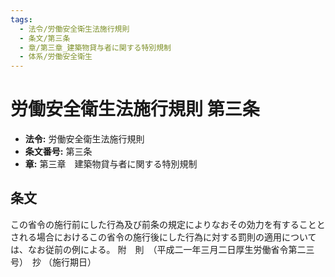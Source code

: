 ```yaml
---
tags:
  - 法令/労働安全衛生法施行規則
  - 条文/第三条
  - 章/第三章_建築物貸与者に関する特別規制
  - 体系/労働安全衛生
---
```

# 労働安全衛生法施行規則 第三条

- **法令:** 労働安全衛生法施行規則
- **条文番号:** 第三条
- **章:** 第三章　建築物貸与者に関する特別規制

## 条文
この省令の施行前にした行為及び前条の規定によりなおその効力を有することとされる場合におけるこの省令の施行後にした行為に対する罰則の適用については、なお従前の例による。
附　則　（平成二一年三月二日厚生労働省令第二三号）　抄
（施行期日）

